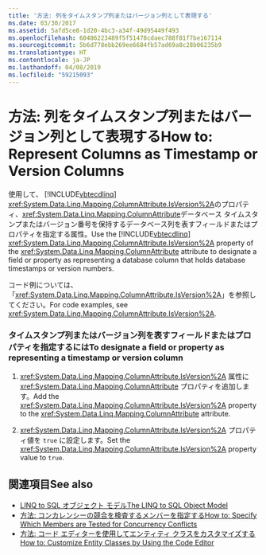 ```yaml
---
title: '方法: 列をタイムスタンプ列またはバージョン列として表現する'
ms.date: 03/30/2017
ms.assetid: 5afd5ce8-1d20-4bc3-a34f-49d95449f493
ms.openlocfilehash: 60486223489f5f51478cdaec788f81f7be167114
ms.sourcegitcommit: 5b6d778ebb269ee6684fb57ad69a8c28b06235b9
ms.translationtype: HT
ms.contentlocale: ja-JP
ms.lasthandoff: 04/08/2019
ms.locfileid: "59215093"
---
```

# <a name="how-to-represent-columns-as-timestamp-or-version-columns"></a><span data-ttu-id="c8f93-102">方法: 列をタイムスタンプ列またはバージョン列として表現する</span><span class="sxs-lookup"><span data-stu-id="c8f93-102">How to: Represent Columns as Timestamp or Version Columns</span></span>
<span data-ttu-id="c8f93-103">使用して、 [!INCLUDE[vbtecdlinq](../../../../../../includes/vbtecdlinq-md.md)] <xref:System.Data.Linq.Mapping.ColumnAttribute.IsVersion%2A>のプロパティ、<xref:System.Data.Linq.Mapping.ColumnAttribute>データベース タイムスタンプまたはバージョン番号を保持するデータベース列を表すフィールドまたはプロパティを指定する属性。</span><span class="sxs-lookup"><span data-stu-id="c8f93-103">Use the [!INCLUDE[vbtecdlinq](../../../../../../includes/vbtecdlinq-md.md)] <xref:System.Data.Linq.Mapping.ColumnAttribute.IsVersion%2A> property of the <xref:System.Data.Linq.Mapping.ColumnAttribute> attribute to designate a field or property as representing a database column that holds database timestamps or version numbers.</span></span>  
  
 <span data-ttu-id="c8f93-104">コード例については、「<xref:System.Data.Linq.Mapping.ColumnAttribute.IsVersion%2A>」を参照してください。</span><span class="sxs-lookup"><span data-stu-id="c8f93-104">For code examples, see <xref:System.Data.Linq.Mapping.ColumnAttribute.IsVersion%2A>.</span></span>  
  
### <a name="to-designate-a-field-or-property-as-representing-a-timestamp-or-version-column"></a><span data-ttu-id="c8f93-105">タイムスタンプ列またはバージョン列を表すフィールドまたはプロパティを指定するには</span><span class="sxs-lookup"><span data-stu-id="c8f93-105">To designate a field or property as representing a timestamp or version column</span></span>  
  
1.  <span data-ttu-id="c8f93-106"><xref:System.Data.Linq.Mapping.ColumnAttribute.IsVersion%2A> 属性に <xref:System.Data.Linq.Mapping.ColumnAttribute> プロパティを追加します。</span><span class="sxs-lookup"><span data-stu-id="c8f93-106">Add the <xref:System.Data.Linq.Mapping.ColumnAttribute.IsVersion%2A> property to the <xref:System.Data.Linq.Mapping.ColumnAttribute> attribute.</span></span>  
  
2.  <span data-ttu-id="c8f93-107"><xref:System.Data.Linq.Mapping.ColumnAttribute.IsVersion%2A> プロパティ値を `true` に設定します。</span><span class="sxs-lookup"><span data-stu-id="c8f93-107">Set the <xref:System.Data.Linq.Mapping.ColumnAttribute.IsVersion%2A> property value to `true`.</span></span>  
  
## <a name="see-also"></a><span data-ttu-id="c8f93-108">関連項目</span><span class="sxs-lookup"><span data-stu-id="c8f93-108">See also</span></span>

- [<span data-ttu-id="c8f93-109">LINQ to SQL オブジェクト モデル</span><span class="sxs-lookup"><span data-stu-id="c8f93-109">The LINQ to SQL Object Model</span></span>](../../../../../../docs/framework/data/adonet/sql/linq/the-linq-to-sql-object-model.md)
- [<span data-ttu-id="c8f93-110">方法: コンカレンシーの競合を検査するメンバーを指定する</span><span class="sxs-lookup"><span data-stu-id="c8f93-110">How to: Specify Which Members are Tested for Concurrency Conflicts</span></span>](../../../../../../docs/framework/data/adonet/sql/linq/how-to-specify-which-members-are-tested-for-concurrency-conflicts.md)
- [<span data-ttu-id="c8f93-111">方法: コード エディターを使用してエンティティ クラスをカスタマイズする</span><span class="sxs-lookup"><span data-stu-id="c8f93-111">How to: Customize Entity Classes by Using the Code Editor</span></span>](../../../../../../docs/framework/data/adonet/sql/linq/how-to-customize-entity-classes-by-using-the-code-editor.md)
